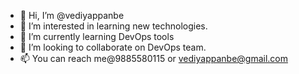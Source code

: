 - 👋 Hi, I’m @vediyappanbe
- 👀 I’m interested in learning new technologies.
- 🌱 I’m currently learning DevOps tools
- 💞️ I’m looking to collaborate on DevOps team.
- 📫 You can reach me@9885580115 or vediyappanbe@gmail.com

<!---
vediyappanbe/vediyappanbe is a ✨ special ✨ repository because its `README.md` (this file) appears on your GitHub profile.
You can click the Preview link to take a look at your changes.
--->
